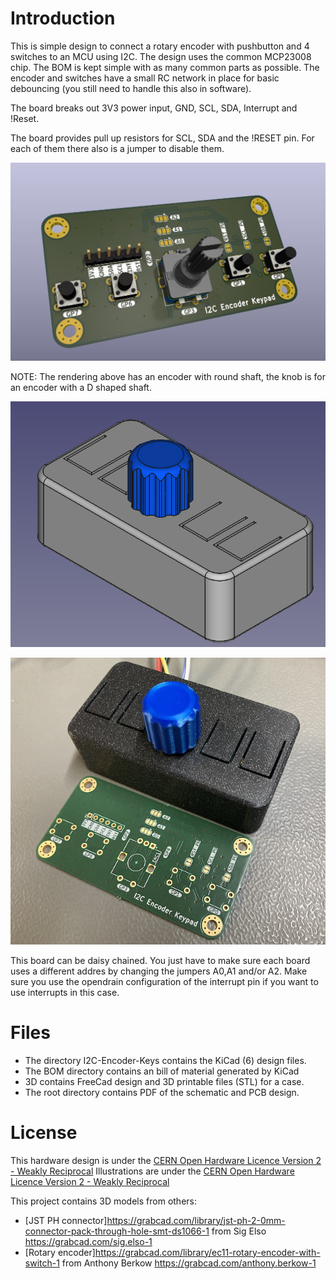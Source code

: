 <!--
  SPDX-FileCopyrightText: 2023 Jan Nieuwstad <jan.sources@nieuwstad.net>
  SPDX-License-Identifier: CERN-OHL-W-2.0
-->

# Introduction

This is simple design to connect a rotary encoder with pushbutton and 4 switches to an MCU using I2C. The design uses the common MCP23008 chip. The BOM is kept simple with as many common parts as possible. The encoder and switches have a small RC network in place for basic debouncing (you still need to handle this also in software).

The board breaks out 3V3 power input, GND, SCL, SDA, Interrupt and !Reset.

The board provides pull up resistors for SCL, SDA and the !RESET pin. For each of them there also is a jumper to disable them.

![alt Raytraced front of PCB with components](images/PCB%20render%20v1.jpg)

NOTE: The rendering above has an encoder with round shaft, the knob is for an encoder with a D shaped shaft.

![alt Raytraced case with knob](images/Case-w-Top.png)

![alt Photo of assembled case with knob](images/Final-case.jpg)


This board can be daisy chained. You just have to make sure each board uses a different addres by changing the jumpers A0,A1 and/or A2. Make sure you use the opendrain configuration of the interrupt pin if you want to use interrupts in this case.

# Files

 - The directory I2C-Encoder-Keys contains the KiCad (6) design files.
 - The BOM directory contains an bill of material generated by KiCad
 - 3D contains FreeCad design and 3D printable files (STL) for a case.
 - The root directory contains PDF of the schematic and PCB design.

# License 

This hardware design is under the [CERN Open Hardware Licence Version 2 - Weakly Reciprocal](LICENSES/CERN-OHL-W-4.0.txt)
Illustrations are under the [CERN Open Hardware Licence Version 2 - Weakly Reciprocal](LICENSES/CC-BY-SA-4.0.txt)

This project contains 3D models from others:
- [JST PH connector]<https://grabcad.com/library/jst-ph-2-0mm-connector-pack-through-hole-smt-ds1066-1> from Sig Elso <https://grabcad.com/sig.elso-1>
- [Rotary encoder]<https://grabcad.com/library/ec11-rotary-encoder-with-switch-1> from Anthony Berkow <https://grabcad.com/anthony.berkow-1>

